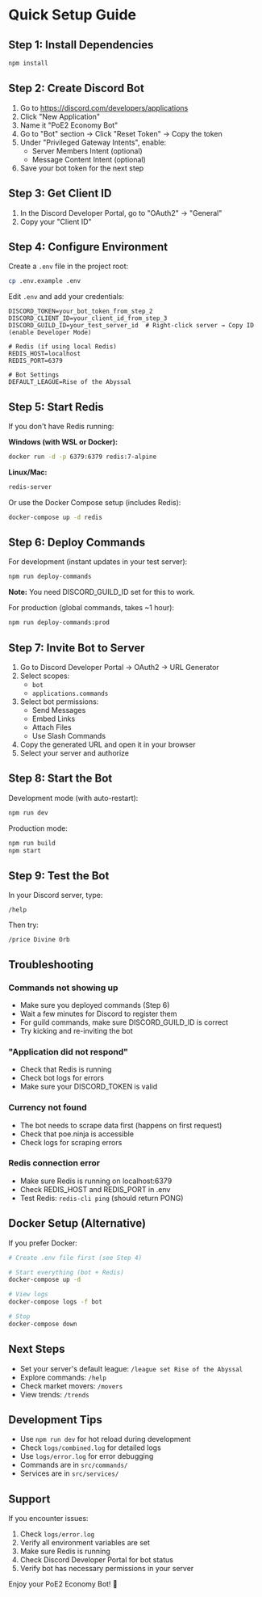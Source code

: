# Quick Setup Guide

## Step 1: Install Dependencies

```bash
npm install
```

## Step 2: Create Discord Bot

1. Go to https://discord.com/developers/applications
2. Click "New Application"
3. Name it "PoE2 Economy Bot"
4. Go to "Bot" section → Click "Reset Token" → Copy the token
5. Under "Privileged Gateway Intents", enable:
   - Server Members Intent (optional)
   - Message Content Intent (optional)
6. Save your bot token for the next step

## Step 3: Get Client ID

1. In the Discord Developer Portal, go to "OAuth2" → "General"
2. Copy your "Client ID"

## Step 4: Configure Environment

Create a `.env` file in the project root:

```bash
cp .env.example .env
```

Edit `.env` and add your credentials:

```env
DISCORD_TOKEN=your_bot_token_from_step_2
DISCORD_CLIENT_ID=your_client_id_from_step_3
DISCORD_GUILD_ID=your_test_server_id  # Right-click server → Copy ID (enable Developer Mode)

# Redis (if using local Redis)
REDIS_HOST=localhost
REDIS_PORT=6379

# Bot Settings
DEFAULT_LEAGUE=Rise of the Abyssal
```

## Step 5: Start Redis

If you don't have Redis running:

**Windows (with WSL or Docker):**
```bash
docker run -d -p 6379:6379 redis:7-alpine
```

**Linux/Mac:**
```bash
redis-server
```

Or use the Docker Compose setup (includes Redis):
```bash
docker-compose up -d redis
```

## Step 6: Deploy Commands

For development (instant updates in your test server):
```bash
npm run deploy-commands
```

**Note:** You need DISCORD_GUILD_ID set for this to work.

For production (global commands, takes ~1 hour):
```bash
npm run deploy-commands:prod
```

## Step 7: Invite Bot to Server

1. Go to Discord Developer Portal → OAuth2 → URL Generator
2. Select scopes:
   - `bot`
   - `applications.commands`
3. Select bot permissions:
   - Send Messages
   - Embed Links
   - Attach Files
   - Use Slash Commands
4. Copy the generated URL and open it in your browser
5. Select your server and authorize

## Step 8: Start the Bot

Development mode (with auto-restart):
```bash
npm run dev
```

Production mode:
```bash
npm run build
npm start
```

## Step 9: Test the Bot

In your Discord server, type:
```
/help
```

Then try:
```
/price Divine Orb
```

## Troubleshooting

### Commands not showing up
- Make sure you deployed commands (Step 6)
- Wait a few minutes for Discord to register them
- For guild commands, make sure DISCORD_GUILD_ID is correct
- Try kicking and re-inviting the bot

### "Application did not respond"
- Check that Redis is running
- Check bot logs for errors
- Make sure your DISCORD_TOKEN is valid

### Currency not found
- The bot needs to scrape data first (happens on first request)
- Check that poe.ninja is accessible
- Check logs for scraping errors

### Redis connection error
- Make sure Redis is running on localhost:6379
- Check REDIS_HOST and REDIS_PORT in .env
- Test Redis: `redis-cli ping` (should return PONG)

## Docker Setup (Alternative)

If you prefer Docker:

```bash
# Create .env file first (see Step 4)

# Start everything (bot + Redis)
docker-compose up -d

# View logs
docker-compose logs -f bot

# Stop
docker-compose down
```

## Next Steps

- Set your server's default league: `/league set Rise of the Abyssal`
- Explore commands: `/help`
- Check market movers: `/movers`
- View trends: `/trends`

## Development Tips

- Use `npm run dev` for hot reload during development
- Check `logs/combined.log` for detailed logs
- Use `logs/error.log` for error debugging
- Commands are in `src/commands/`
- Services are in `src/services/`

## Support

If you encounter issues:
1. Check `logs/error.log`
2. Verify all environment variables are set
3. Make sure Redis is running
4. Check Discord Developer Portal for bot status
5. Verify bot has necessary permissions in your server

Enjoy your PoE2 Economy Bot! 🚀
